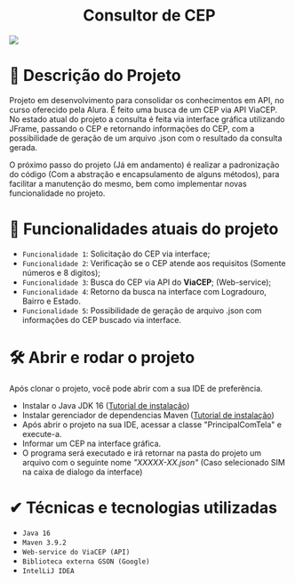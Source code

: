 <h1 align="center"> Consultor de CEP </h1>
<img src="http://img.shields.io/static/v1?label=STATUS&message=EM%20DESENVOLVIMENTO&color=GREEN&style=for-the-badge"/>

# 📝 Descrição do Projeto
Projeto em desenvolvimento para consolidar os conhecimentos em API, no curso oferecido pela Alura. É feito uma busca
de um CEP via API ViaCEP. No estado atual do projeto a consulta é feita via interface gráfica utilizando JFrame, 
passando o CEP e retornando informações do CEP, com a possibilidade de geração de um arquivo .json com o resultado da consulta gerada.

O próximo passo do projeto (Já em andamento) é realizar a padronização do código (Com a abstração e encapsulamento de alguns métodos), para facilitar a manutenção do mesmo, bem como implementar
novas funcionalidade no projeto.

# 📌 Funcionalidades atuais do projeto
- `Funcionalidade 1`: Solicitação do CEP via interface;
- `Funcionalidade 2`: Verificação se o CEP atende aos requisitos (Somente números e 8 digitos);
- `Funcionalidade 3`: Busca do CEP via API do **ViaCEP**; (Web-service);
- `Funcionalidade 4`: Retorno da busca na interface com Logradouro, Bairro e Estado.
- `Funcionalidade 5`: Possibilidade de geração de arquivo .json com informações do CEP buscado via interface.

# 🛠️ Abrir e rodar o projeto
Após clonar o projeto, você pode abrir com a sua IDE de preferência.
- Instalar o Java JDK 16 ([Tutorial de instalação](https://www.oracle.com/java/technologies/javase/jdk16-archive-downloads.html))
- Instalar gerenciador de dependencias Maven ([Tutorial de instalação](https://dicasdeprogramacao.com.br/como-instalar-o-maven-no-windows/))
- Após abrir o projeto na sua IDE, acessar a classe "PrincipalComTela" e execute-a.
- Informar um CEP na interface gráfica.
- O programa será executado e irá retornar na pasta do projeto um arquivo com o seguinte nome *"XXXXX-XX.json"* (Caso selecionado SIM na caixa de dialogo da interface)

# ✔ Técnicas e tecnologias utilizadas
- `Java 16`
- `Maven 3.9.2`
- `Web-service do ViaCEP (API)`
- `Biblioteca externa GSON (Google)`
- `IntelLiJ IDEA`